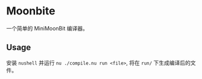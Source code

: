 # Moonbite

一个简单的 MiniMoonBit 编译器。

## Usage

安装 `nushell` 并运行 `nu ./compile.nu run <file>`, 将在 `run/` 下生成编译后的文件。 